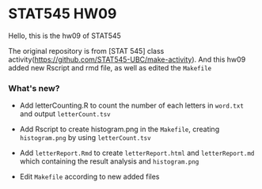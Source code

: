 STAT545 HW09
=============
Hello, this is the hw09 of STAT545

The original repository is from [STAT 545] class activity(https://github.com/STAT545-UBC/make-activity). And this hw09 added new Rscript and rmd file, as well as edited the `Makefile`

### What's new?

- Add letterCounting.R to count the number of each letters in `word.txt` and output `letterCount.tsv`

- Add Rscript to create histogram.png in the `Makefile`, creating `histogram.png` by using `letterCount.tsv`

- Add `letterReport.Rmd` to create `letterReport.html` and `letterReport.md` which containing the result analysis and  `histogram.png`

- Edit `Makefile` according to new added files

